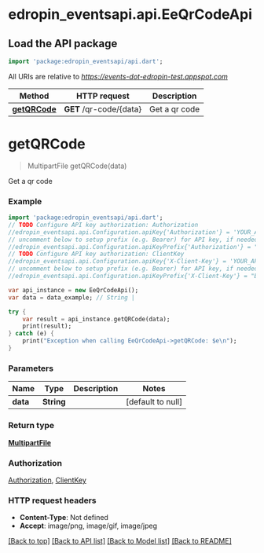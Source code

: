 # edropin_eventsapi.api.EeQrCodeApi

## Load the API package
```dart
import 'package:edropin_eventsapi/api.dart';
```

All URIs are relative to *https://events-dot-edropin-test.appspot.com*

Method | HTTP request | Description
------------- | ------------- | -------------
[**getQRCode**](EeQrCodeApi.md#getQRCode) | **GET** /qr-code/{data} | Get a qr code


# **getQRCode**
> MultipartFile getQRCode(data)

Get a qr code

### Example 
```dart
import 'package:edropin_eventsapi/api.dart';
// TODO Configure API key authorization: Authorization
//edropin_eventsapi.api.Configuration.apiKey{'Authorization'} = 'YOUR_API_KEY';
// uncomment below to setup prefix (e.g. Bearer) for API key, if needed
//edropin_eventsapi.api.Configuration.apiKeyPrefix{'Authorization'} = "Bearer";
// TODO Configure API key authorization: ClientKey
//edropin_eventsapi.api.Configuration.apiKey{'X-Client-Key'} = 'YOUR_API_KEY';
// uncomment below to setup prefix (e.g. Bearer) for API key, if needed
//edropin_eventsapi.api.Configuration.apiKeyPrefix{'X-Client-Key'} = "Bearer";

var api_instance = new EeQrCodeApi();
var data = data_example; // String | 

try { 
    var result = api_instance.getQRCode(data);
    print(result);
} catch (e) {
    print("Exception when calling EeQrCodeApi->getQRCode: $e\n");
}
```

### Parameters

Name | Type | Description  | Notes
------------- | ------------- | ------------- | -------------
 **data** | **String**|  | [default to null]

### Return type

[**MultipartFile**](File.md)

### Authorization

[Authorization](../README.md#Authorization), [ClientKey](../README.md#ClientKey)

### HTTP request headers

 - **Content-Type**: Not defined
 - **Accept**: image/png, image/gif, image/jpeg

[[Back to top]](#) [[Back to API list]](../README.md#documentation-for-api-endpoints) [[Back to Model list]](../README.md#documentation-for-models) [[Back to README]](../README.md)

